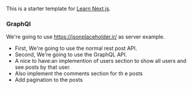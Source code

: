 This is a starter template for [Learn Next.js](https://nextjs.org/learn).


### GraphQl 
We're going to use https://jsonplaceholder.ir/ as server example.

  - First, We're going to use the normal rest post API.
  - Second, We're going to use the GraphQL API.
  - A nice to have:an implemention of users section to show all users and see posts by that user.
  - Also implement the comments section for th e posts
  - Add pagination to the posts
  

